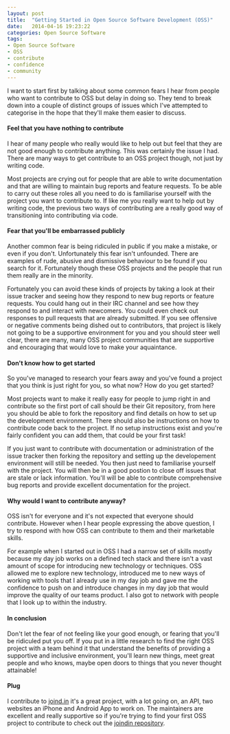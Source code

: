 ```yaml
---
layout: post
title:  "Getting Started in Open Source Software Development (OSS)"
date:   2014-04-16 19:23:22
categories: Open Source Software
tags:
- Open Source Software
- OSS
- contribute
- confidence
- community
---
```


I want to start first by talking about some common fears I hear from people who want to contribute
to OSS but delay in doing so. They tend to break down into a couple of distinct groups of issues
which I've attempted to categorise in the hope that they'll make them easier to discuss.

#### Feel that you have nothing to contribute

I hear of many people who really would like to help out but feel that they are not good enough
to contribute anything. This was certainly the issue I had. There are many ways to get contribute
to an OSS project though, not just by writing code. 

Most projects are crying out for people that are able to write documentation and that are
willing to maintain bug reports and feature requests. To be able to carry out these roles
all you need to do is familiarise yourself with the project you want to contribute to. If
like me you really want to help out by writing code, the previous two ways of contributing
are a really good way of transitioning into contributing via code.

#### Fear that you'll be embarrassed publicly

Another common fear is being ridiculed in public if you make a mistake, or even if you don't.
Unfortunately this fear isn't unfounded. There are examples of rude, abusive and dismissive
behaviour to be found if you search for it. Fortunately though these OSS projects and the people that
run them really are in the minority.

Fortunately you can avoid these kinds of projects by taking a look at their issue tracker and seeing
how they respond to new bug reports or feature requests. You could hang out in their IRC channel 
and see how they respond to and interact with newcomers. You could even check out responses to pull
requests that are already submitted. If you see offensive or negative comments being dished out to 
contributors, that project is likely not going to be a supportive environment for you and you should
steer well clear, there are many, many OSS project communities that are supportive and encouraging
that would love to make your aquaintance.

#### Don't know how to get started

So you've managed to research your fears away and you've found a project that you think is just
right for you, so what now? How do you get started?

Most projects want to make it really easy for people to jump right in and contribute so the first
port of call should be their Git repository, from here you should be able to fork the repository
and find details on how to set up the development environment. There should also be instructions
on how to contribute code back to the project. If no setup instructions exist and you're fairly
confident you can add them, that could be your first task!

If you just want to contribute with documentation or administration of the issue tracker then
forking the repository and setting up the developement environment will still be needed. You
then just need to familiarise yourself with the project. You will then be in a good postion to
close off issues that are stale or lack information. You'll will be able to contribute comprehensive
bug reports and provide excellent documentation for the project.

#### Why would I want to contribute anyway?

OSS isn't for everyone and it's not expected that everyone should contribute. However when I 
hear people expressing the above question, I try to respond with how OSS can contribute to them 
and their marketable skills.

For example when I started out in OSS I had a narrow set of skills mostly because my day job
works on a defined tech stack and there isn't a vast amount of scope for introducing new 
technology or techniques. OSS allowed me to explore new technology, introduced me to new ways of
working with tools that I already use in my day job and gave me the confidence to push on and
introduce changes in my day job that would improve the quality of our teams product. I also got to
network with people that I look up to within the industry.

#### In conclusion

Don't let the fear of not feeling like your good enough, or fearing that you'll be ridiculed put
you off. If you put in a little research to find the right OSS project with a team behind it that
understand the benefits of providing a supportive and inclusive environment, you'll learn new
things, meet great people and who knows, maybe open doors to things that you never thought attainable!

#### Plug

I contribute to [joind.in][joind-in] it's a great project, with a lot going on, an API, two websites
an iPhone and Android App to work on. The maintainers are excellent and really supportive so if you're
trying to find your first OSS project to contribute to check out the [joindin repository][joind-in-github].

[joind-in]: http://joind.in
[joind-in-github]:    http://github.com/joindin/joind.in
